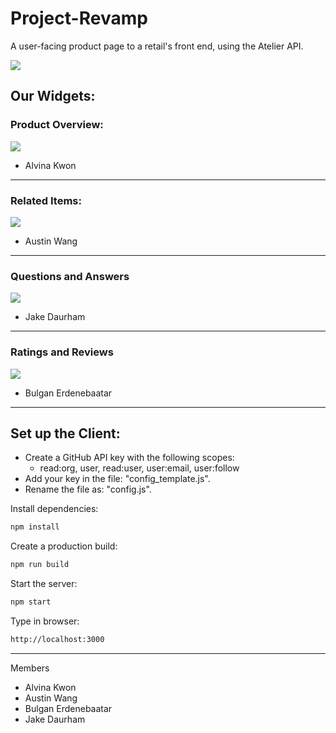 # Project-Revamp
A user-facing product page to a retail's front end, using the Atelier API.

![](https://media.giphy.com/media/v539ZAsX5oaSayLCyd/giphy.gif)

## Our Widgets:
### Product Overview:

![](https://media.giphy.com/media/Rcdj7oqQXVvRpzJH7t/giphy.gif)
- Alvina Kwon
---
### Related Items:

![](https://media.giphy.com/media/ez4FbcNZqziPvoBqWy/giphy.gif)
- Austin Wang
---
### Questions and Answers

![](https://media.giphy.com/media/nFWo43b3ndVPoyEdZ7/giphy.gif)
- Jake Daurham
---
### Ratings and Reviews

![](https://media.giphy.com/media/26oVdC9leaaHD3pJEw/giphy.gif)
- Bulgan Erdenebaatar

---
## Set up the Client:

- Create a GitHub API key with the following scopes:
  - read:org, user, read:user, user:email, user:follow
- Add your key in the file: "config_template.js".
- Rename the file as: "config.js".

Install dependencies:
```sh
npm install
```

Create a production build:
```sh
npm run build
```

Start the server:
```sh
npm start
```

Type in browser:
```sh
http://localhost:3000
```
---

Members
- Alvina Kwon
- Austin Wang
- Bulgan Erdenebaatar
- Jake Daurham
